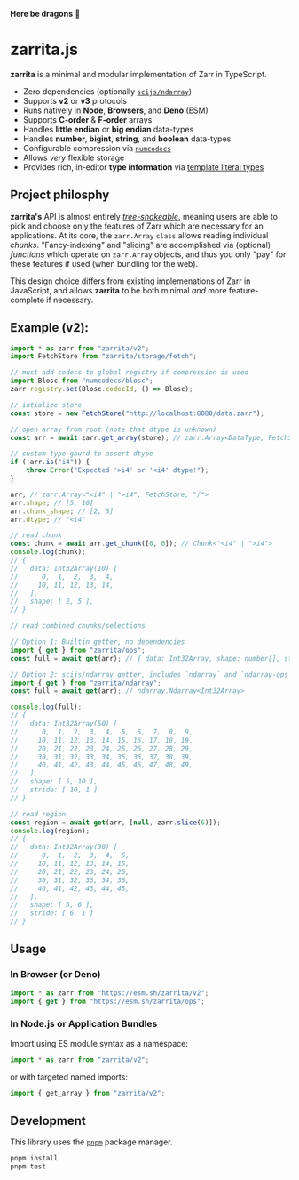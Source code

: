 **Here be dragons** 🐉

# zarrita.js

**zarrita** is a minimal and modular implementation of Zarr in TypeScript.

- Zero dependencies (optionally [`scijs/ndarray`](https://github.com/scijs/ndarray))
- Supports **v2** or **v3** protocols
- Runs natively in **Node**, **Browsers**, and **Deno** (ESM)
- Supports **C-order** & **F-order** arrays
- Handles **little endian** or **big endian** data-types
- Handles **number**, **bigint**, **string**, and **boolean** data-types
- Configurable compression via [`numcodecs`](https://github.com/manzt/numcodecs.js)
- Allows _very_ flexible storage
- Provides rich, in-editor **type information** via
  [template literal types](https://www.typescriptlang.org/docs/handbook/2/template-literal-types.html)

## Project philosphy

**zarrita's** API is almost entirely
[_tree-shakeable_](https://developer.mozilla.org/en-US/docs/Glossary/Tree_shaking),
meaning users are able to pick and choose only the features of Zarr which are necessary
for an applications. At its core, the `zarr.Array` `class` allows reading individual
_chunks_. "Fancy-indexing" and "slicing" are accomplished via (optional) _functions_ which
operate on `zarr.Array` objects, and thus you only "pay" for these features if used (when
bundling for the web).

This design choice differs from existing implemenations of Zarr in JavaScript, and allows
**zarrita** to be both minimal _and_ more feature-complete if necessary.

## Example (v2):

```javascript
import * as zarr from "zarrita/v2";
import FetchStore from "zarrita/storage/fetch";

// must add codecs to global registry if compression is used
import Blosc from "numcodecs/blosc";
zarr.registry.set(Blosc.codecId, () => Blosc);

// intialize store
const store = new FetchStore("http://localhost:8080/data.zarr");

// open array from root (note that dtype is unknown)
const arr = await zarr.get_array(store); // zarr.Array<DataType, FetchStore, "/">

// custom type-gaurd to assert dtype
if (!arr.is("i4")) {
	throw Error("Expected '>i4' or '<i4' dtype!");
}

arr; // zarr.Array<"<i4" | ">i4", FetchStore, "/">
arr.shape; // [5, 10]
arr.chunk_shape; // [2, 5]
arr.dtype; // "<i4"

// read chunk
const chunk = await arr.get_chunk([0, 0]); // Chunk<"<i4" | ">i4">
console.log(chunk);
// {
//   data: Int32Array(10) [
//      0,  1,  2,  3,  4,
//     10, 11, 12, 13, 14,
//   ],
//   shape: [ 2, 5 ],
// }

// read combined chunks/selections

// Option 1: Builtin getter, no dependencies
import { get } from "zarrita/ops";
const full = await get(arr); // { data: Int32Array, shape: number[], stride: number[] }

// Option 2: scijs/ndarray getter, includes `ndarray` and `ndarray-ops` dependencies
import { get } from "zarrita/ndarray";
const full = await get(arr); // ndarray.Ndarray<Int32Array>

console.log(full);
// {
//   data: Int32Array(50) [
//      0,  1,  2,  3,  4,  5,  6,  7,  8,  9,
//     10, 11, 12, 13, 14, 15, 16, 17, 18, 19,
//     20, 21, 22, 23, 24, 25, 26, 27, 28, 29,
//     30, 31, 32, 33, 34, 35, 36, 37, 38, 39,
//     40, 41, 42, 43, 44, 45, 46, 47, 48, 49,
//   ],
//   shape: [ 5, 10 ],
//   stride: [ 10, 1 ]
// }

// read region
const region = await get(arr, [null, zarr.slice(6)]);
console.log(region);
// {
//   data: Int32Array(30) [
//      0,  1,  2,  3,  4,  5,
//     10, 11, 12, 13, 14, 15,
//     20, 21, 22, 23, 24, 25,
//     30, 31, 32, 33, 34, 35,
//     40, 41, 42, 43, 44, 45,
//   ],
//   shape: [ 5, 6 ],
//   stride: [ 6, 1 ]
// }
```

## Usage

### In Browser (or Deno)

```javascript
import * as zarr from "https://esm.sh/zarrita/v2";
import { get } from "https://esm.sh/zarrita/ops";
```

### In Node.js or Application Bundles

Import using ES module syntax as a namespace:

```javascript
import * as zarr from "zarrita/v2";
```

or with targeted named imports:

```javascript
import { get_array } from "zarrita/v2";
```

## Development

This library uses the [`pnpm`](https://pnpm.io/) package manager.

```bash
pnpm install
pnpm test
```
